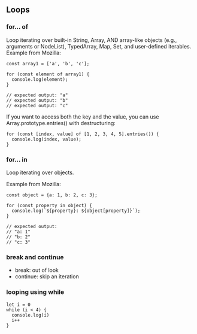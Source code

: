 ## Loops

### for... of

Loop iterating over built-in String, Array, AND array-like objects (e.g., arguments or NodeList), TypedArray, Map, Set, and user-defined iterables.
Example from Mozilla:

```
const array1 = ['a', 'b', 'c'];

for (const element of array1) {
  console.log(element);
}

// expected output: "a"
// expected output: "b"
// expected output: "c"
```

If you want to access both the key and the value, you can use Array.prototype.entries() with destructuring:

```
for (const [index, value] of [1, 2, 3, 4, 5].entries()) {
  console.log(index, value);
}
```

### for... in

Loop iterating over objects.

Example from Mozilla:

```
const object = {a: 1, b: 2, c: 3};

for (const property in object) {
  console.log(`${property}: ${object[property]}`);
}

// expected output:
// "a: 1"
// "b: 2"
// "c: 3"
```

### break and continue

- break: out of look
- continue: skip an iteration

### looping using while

```
let i = 0
while (i < 4) {
  console.log(i)
  i++
}
```
